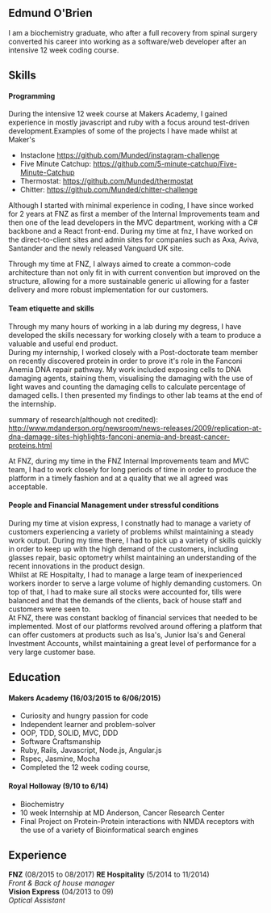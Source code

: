 ## Edmund O'Brien

I am a biochemistry graduate, who after a full recovery from spinal surgery converted his career into working as a software/web developer after an intensive 12 week coding course.

## Skills

#### Programming

During the intensive 12 week course at Makers Academy, I gained experience in mostly javascript and ruby with a focus around test-driven development.Examples of some of the projects I have made whilst at Maker's<br>

- Instaclone https://github.com/Munded/instagram-challenge
- Five Minute Catchup: https://github.com/5-minute-catchup/Five-Minute-Catchup<br>
- Thermostat: https://github.com/Munded/thermostat
- Chitter: https://github.com/Munded/chitter-challenge

Although I started with minimal experience in coding, I have since worked for 2 years at FNZ as first a member of the Internal Improvements team and then one of the lead developers in the MVC department, working with a C# backbone and a React front-end.
During my time at fnz, I have worked on the direct-to-client sites and admin sites for companies such as Axa, Aviva, Santander and the newly released Vanguard UK site.

  Through my time at FNZ, I always aimed to create a common-code architecture than not only fit in with current convention but improved on the structure, allowing for a more sustainable generic ui allowing for a faster delivery and more robust implementation for our customers.

#### Team etiquette and skills

  Through my many hours of working in a lab during my degress, I have developed the skills necessary for working closely with a team to produce a valuable and useful end product.<br>
  During my internship, I worked closely with a Post-doctorate team member on recently discovered protein in order to prove it's role in the Fanconi Anemia DNA repair pathway.  My work included exposing cells to DNA damaging agents, staining them, visualising the damaging with the use of light waves and counting the damaging cells to calculate percentage of damaged cells.  I then presented my findings to other lab teams at the end of the internship.<br>

summary of research(although not credited): http://www.mdanderson.org/newsroom/news-releases/2009/replication-at-dna-damage-sites-highlights-fanconi-anemia-and-breast-cancer-proteins.html

  At FNZ, during my time in the FNZ Internal Improvements team and MVC team,  I had to work closely for long periods of time in order to produce the platform in a timely fashion and at a quality that we all agreed was acceptable.

#### People and Financial Management under stressful conditions<br>

  During my time at vision express, I constnatly had to manage a variety of customers experiencing a variety of problems whilst maintaining a steady work output.  During my time there, I had to pick up a variety of skills quickly in order to keep up with the high demand of the customers, including glasses repair, basic optometry whilst maintaining an understanding of the recent innovations in the product design.<br>
  Whilst at RE Hospitalty, I had to manage a large team of inexperienced workers inorder to serve a large volume of highly demanding customers.  On top of that, I had to make sure all stocks were accounted for, tills were balanced and that the demands of the clients, back of house staff and customers were seen to.<br>
  At FNZ, there was constant backlog of financial services that needed to be implemented.  Most of our platforms revolved around offering a platform that can offer customers at products such as Isa's, Junior Isa's and General Investment Accounts, whilst maintaining a great level of performance for a very large customer base.

## Education

#### Makers Academy (16/03/2015 to 6/06/2015)

- Curiosity and hungry passion for code
- Independent learner and problem-solver
- OOP, TDD, SOLID, MVC, DDD
- Software Craftsmanship
- Ruby, Rails, Javascript, Node.js, Angular.js
- Rspec, Jasmine, Mocha
- Completed the 12 week coding course,

#### Royal Holloway (9/10 to 6/14)

- Biochemistry
- 10 week Internship at MD Anderson, Cancer Research Center
- Final Project on Protein-Protein interactions with NMDA receptors with the use of a variety of Bioinformatical search engines

## Experience
**FNZ** (08/2015 to 08/2017)
**RE Hospitality** (5/2014 to 11/2014)    
*Front & Back of house manager*  
**Vision Express** (04/2013 to 09)   
*Optical Assistant* 
